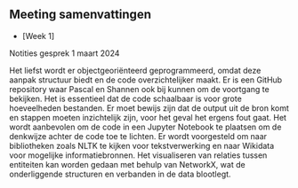 ## Meeting samenvattingen
- [Week 1]

Notities gesprek 1 maart 2024 

Het liefst wordt er objectgeoriënteerd geprogrammeerd, omdat deze aanpak structuur biedt en de code overzichtelijker maakt. Er is een GitHub repository waar Pascal en Shannen ook bij kunnen om de voortgang te bekijken. Het is essentieel dat de code schaalbaar is voor grote hoeveelheden bestanden. Er moet bewijs zijn dat de output uit de bron komt en stappen moeten inzichtelijk zijn, voor het geval het ergens fout gaat. Het wordt aanbevolen om de code in een Jupyter Notebook te plaatsen om de denkwijze achter de code toe te lichten. Er wordt voorgesteld om naar bibliotheken zoals NLTK te kijken voor tekstverwerking en naar Wikidata voor mogelijke informatiebronnen. Het visualiseren van relaties tussen entiteiten kan worden gedaan met behulp van NetworkX, wat de onderliggende structuren en verbanden in de data blootlegt.